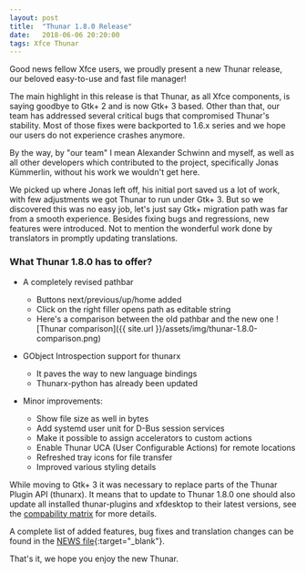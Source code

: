 ```yaml
---
layout: post
title:  "Thunar 1.8.0 Release"
date:   2018-06-06 20:20:00
tags: Xfce Thunar
---
```


Good news fellow Xfce users, we proudly present a new Thunar release, our beloved easy-to-use and fast file manager!

The main highlight in this release is that Thunar, as all Xfce components, is saying goodbye to Gtk+ 2 and is now Gtk+ 3 based. Other than that, our team has addressed several critical bugs that compromised Thunar's stability.
Most of those fixes were backported to 1.6.x series and we hope our users do not experience crashes anymore.

By the way, by "our team" I mean Alexander Schwinn and myself, as well as all other developers which contributed to the project, specifically Jonas Kümmerlin, without his work we wouldn't get here.

We picked up where Jonas left off, his initial port saved us a lot of work, with few adjustments we got Thunar to run under Gtk+ 3. But so we discovered this was no easy job, let's just say Gtk+ migration path was far from a smooth experience.
Besides fixing bugs and regressions, new features were introduced. Not to mention the wonderful work done by translators in promptly updating translations.

### What Thunar 1.8.0 has to offer?

* A completely revised pathbar
  * Buttons next/previous/up/home added
  * Click on the right filler opens path as editable string
  * Here's a comparison between the old pathbar and the new one
![Thunar comparison]({{ site.url }}/assets/img/thunar-1.8.0-comparison.png)

* GObject Introspection support for thunarx
  * It paves the way to new language bindings
  * Thunarx-python has already been updated

* Minor improvements:
  * Show file size as well in bytes
  * Add systemd user unit for D-Bus session services
  * Make it possible to assign accelerators to custom actions
  * Enable Thunar UCA (User Configurable Actions) for remote locations
  * Refreshed tray icons for file transfer
  * Improved various styling details

While moving to Gtk+ 3 it was necessary to replace parts of the Thunar Plugin API (thunarx). It means that to update to Thunar 1.8.0 one should also update all installed thunar-plugins and xfdesktop to their latest versions, see the [compability matrix](https://wiki.xfce.org/releng/4.14/roadmap/thunar/thunarx-cleanup#compatibility_matrix) for more details.

A complete list of added features, bug fixes and translation changes can be found in the [NEWS file](https://git.xfce.org/xfce/thunar/tree/NEWS){:target="_blank"}.

That's it, we hope you enjoy the new Thunar.
